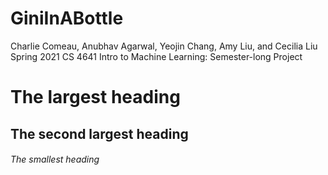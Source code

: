 # GiniInABottle

Charlie Comeau, Anubhav Agarwal, Yeojin Chang, Amy Liu, and Cecilia Liu
Spring 2021 CS 4641 Intro to Machine Learning: Semester-long Project

# The largest heading
## The second largest heading
###### The smallest heading
